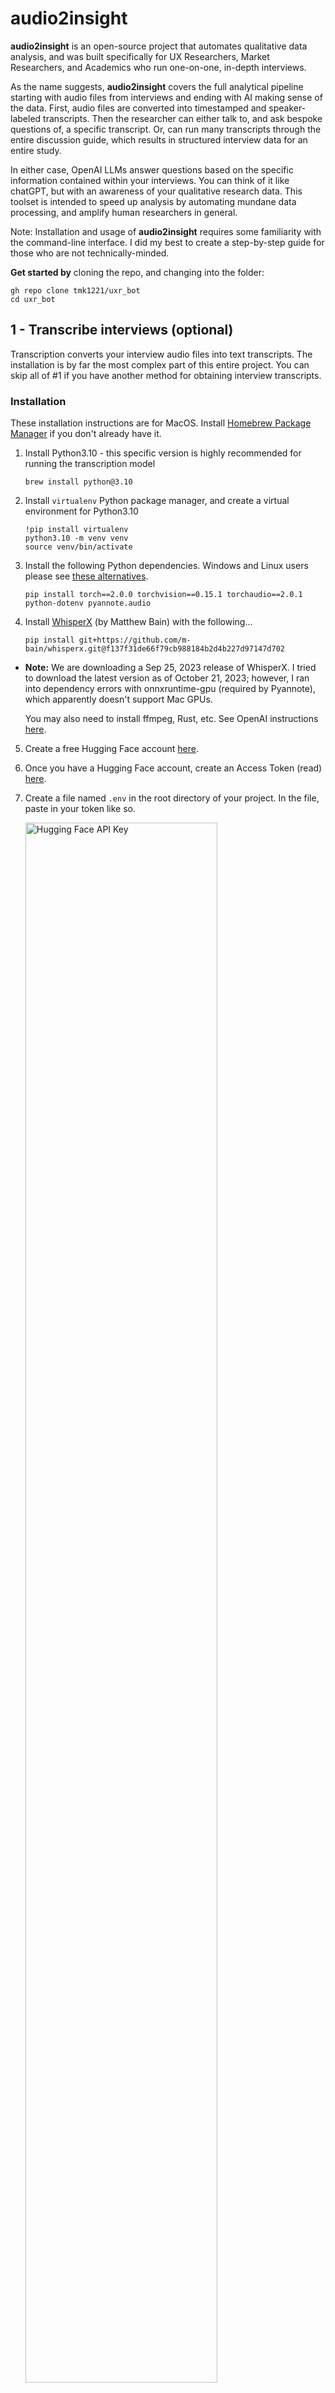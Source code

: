 # audio2insight
**audio2insight** is an open-source project that automates qualitative data analysis, and was built specifically for UX Researchers, Market Researchers, and Academics who run one-on-one, in-depth interviews.

As the name suggests, **audio2insight** covers the full analytical pipeline starting with audio files from interviews and ending with AI making sense of the data. First, audio files are converted into timestamped and speaker-labeled transcripts. Then the researcher can either talk to, and ask bespoke questions of, a specific transcript. Or, can run many transcripts through the entire discussion guide, which results in structured interview data for an entire study. 

In either case, OpenAI LLMs answer questions based on the specific information contained within your interviews. You can think of it like chatGPT, but with an awareness of your qualitative research data. This toolset is intended to speed up analysis by automating mundane data processing, and amplify human researchers in general.

Note: Installation and usage of **audio2insight** requires some familiarity with the command-line interface. I did my best to create a step-by-step guide for those who are not technically-minded.

**Get started by** cloning the repo, and changing into the folder:
```
gh repo clone tmk1221/uxr_bot
cd uxr_bot
```

## 1 - Transcribe interviews (optional)
Transcription converts your interview audio files into text transcripts. The installation is by far the most complex part of this entire project. You can skip all of #1 if you have another method for obtaining interview transcripts.

### Installation
These installation instructions are for MacOS. Install [Homebrew Package Manager](https://brew.sh/) if you don't already have it.

1. Install Python3.10 - this specific version is highly recommended for running the transcription model
    ```
    brew install python@3.10
    ```

2. Install `virtualenv` Python package manager, and create a virtual environment for Python3.10
    ```
    !pip install virtualenv
    python3.10 -m venv venv
    source venv/bin/activate
    ```

3. Install the following Python dependencies. Windows and Linux users please see [these alternatives](https://pytorch.org/get-started/previous-versions/#v200).
    ```
    pip install torch==2.0.0 torchvision==0.15.1 torchaudio==2.0.1 python-dotenv pyannote.audio
    ```

4. Install [WhisperX](https://github.com/m-bain/whisperX) (by Matthew Bain) with the following...
    ```
    pip install git+https://github.com/m-bain/whisperx.git@f137f31de66f79cb988184b2d4b227d97147d702
    ```

- **Note:** We are downloading a Sep 25, 2023 release of WhisperX. I tried to download the latest version as of October 21, 2023; however, I ran into dependency errors with onnxruntime-gpu (required by Pyannote), which apparently doesn't support Mac GPUs.

    You may also need to install ffmpeg, Rust, etc. See OpenAI instructions [here](https://github.com/openai/whisper#setup).

5. Create a free Hugging Face account [here](https://huggingface.co/join?next=%2Fsettings%2Ftokens).

6. Once you have a Hugging Face account, create an Access Token (read) [here](https://huggingface.co/settings/tokens).

7. Create a file named `.env` in the root directory of your project. In the file, paste in your token like so.

    <img src="./images/hf_key.png" alt="Hugging Face API Key" width="80%" />

8. Finally, agree to the conditions of the following three models: [Segmentation](https://huggingface.co/pyannote/segmentation), [Voice Activity Detection](https://huggingface.co/pyannote/voice-activity-detection), [Speaker Diarization](https://huggingface.co/pyannote/speaker-diarization).


### Usage
1. Place .wav audio files from your user interviews in the `./raw_audio` folder.

2. Update the following variables in `config.json`
    1. `whisper_model`: The Whisper model used for transcription (see the models below)
        - **Note:** There are accuracy and speed tradeoffs. I recommend `small.en`. Using my 2020 Mac Mini CPU's, I achieved 2x speed and it was plenty accurate. "2x speed" meaning it takes about 30 minutes to transcribe an hour of audio.


        | Model Name          | Required VRAM  | Relative speed  |
        | ------------------- | -------------- | --------------- |
        | tiny.en             | ~1 GB          | ~32x            |
        | base.en             | ~1 GB          | ~16x            |
        | small.en            | ~2 GB          | ~6x             |
        | medium.en           | ~5 GB          | ~2x             |
        | large-v2            | ~10 GB         | 1x              |


    2. `number_of_speakers`: The number of speaker voices present in the audio
        - **Note:**: This is needed because spoken words are assigned their respective speakers in the final transcript. So, for example, in an in-depth interview, the number of speakers would be 2 - one for the moderator and one for the research participant.

    3. `device`: The hardware used for computation (either "cpu" or "cuda")
        - **Note:** I could only get "cpu" working on my Mac Mini. Aparently M1 GPUs are not supported by the model. Windows and Linux users should be able to take advantage of their local GPUs (to speed up processing) by changing `device` to "cuda".

    4. You can ignore the other variables in `./config.json`. These will be updated in later sections.

3. Run the transcription script - this will transcribe all .wav files in the `./raw_audio` folder

    - **Note 1:** [OpenAI's Whisper](https://github.com/openai/whisper) (Speech Recognition Model), and some other open-source models, will download to your machine. These models are all run on your local hardware and are free of cost.

    ```
    python3 transcribe.py
    ```

    - **Note 2:** The following warning messages get printed to my console after running transcribe. These can be disregarded. I don't have a technical reason for why, but the transcript quality 'speaks' for itself 😉.

    ```
    Lightning automatically upgraded your loaded checkpoint from v1.5.4 to v2.1.0. To apply the upgrade to your files permanently, run `python -m pytorch_lightning.utilities.upgrade_checkpoint ../.cache/torch/whisperx-vad-segmentation.bin`
    Model was trained with pyannote.audio 0.0.1, yours is 3.0.0. Bad things might happen unless you revert pyannote.audio to 0.x.
    Model was trained with torch 1.10.0+cu102, yours is 2.0.0. Bad things might happen unless you revert torch to 1.x.
    ```

4. Transcribed interviews are placed in the `./transcripts` folder, ready for the following AI toolsets.

## 2. AI Research Assistant
### Installation
Install [Node.js](https://nodejs.org/) (LTS) on your system if you haven't already.

1. Create an OpenAI account, and create an API key [here](https://platform.openai.com/account/api-keys).

2. If you haven't already, create a `.env` file in your project's root directory, and add the OpenAI API key to it, as shown below.

    <img src="./images/open_key.png" alt="OpenAI API Key" width="80%" />

3. Install Node dependencies.
    ```
    npm install ./src/
    ```

4. Update the `openai_model` variable in `./config.json` file. This is the OpenAI Large Language Model (LLM) used for all subsequent analyses.

    - Note: At the time of writing, the most common options are: "gpt-3.5-turbo" or "gpt-4". GPT-4 is a more powerful model, but will cost more to use. For up-to-date information about available models, see [OpenAI's Model Overview](https://platform.openai.com/docs/models/overview)

5. If you haven't done so already, add interview transcripts (must be .txt files) into the `./transcripts` folder. This is where the AI will access interview data.

    - Note: You can transcribe your audio with WhisperX, as detailed above; however, this is not required. If you already have trancsripts from another source then manually add them into the `./transcripts` folder.

### Usage
There are two ways the AI Research Assistant can be used. First, it can generate structured data for an entire study. It creates a table of user responses to each question in your discussion guide, for each user in your study.

The second way you can use the AI is to talk to a specific transcript. You can quickly ask a question of a specific transcript, and immediately get a response printed to the command-line.

#### Structured Interview Data 
1. Update the `discussion_guide` variable in the `./config.json` file. These questions should match the questions that were asked in the interviews, and which are present in the transcripts.

- Note: Phrase these questions in the way that the moderator asked them to the user. The AI will essentially ask these questions of every transcript in your `./transcripts` folder.

2. Run the generator bot
    ```
    node ./src/generate.js
    ```

    - Note: The AI's progress will get printed to your console as it asks each question of each transcript.

3. Find the structured interview data (.csv) in the `./output` folder. You can open the file with a spreadsheet application like Numbers or Excel for easy read-out.

#### Talk-To-Transcript
Talking to the transcript always follows the below format:
```
node ./src/talk.js "name_of_transcript.txt" "put_your_question_here"
```

- The first two arguments (`node ./src/talk.js`) never change.

- The third argument is the name of the transcript (placed in quotes) that you want to talk to. As always this transcript must be located in the `./transcripts` folder.

- Finally, the fourth argument is the question you want to ask the transcript (placed in quotes)

- The answer will be immediately printed to the console.

Here is a real-world example:
```
node ./src/talk.js "Alicia (tourist)_small.en.txt" "Tell me about your virtual tour experiences. And how did you hear about them?"
```
```
Based on the conversation, Speaker 00 found out about virtual tours through the London Meetup site. They joined a group called "Undercover France" which normally meets up in person but has moved their activities online due to the lockdown. Speaker 00 mentioned that the virtual tours they have experienced so far have included concerts, discussion groups, and book clubs.
```
